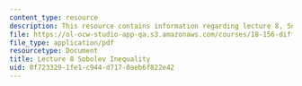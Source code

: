 ```yaml
---
content_type: resource
description: This resource contains information regarding lecture 8, Sobolev inequality.
file: https://ol-ocw-studio-app-qa.s3.amazonaws.com/courses/18-156-differential-analysis-ii-partial-differential-equations-and-fourier-analysis-spring-2016/0f7233291fe1c944d7170aeb6f822e42_MIT18_156S16_lec8.pdf
file_type: application/pdf
resourcetype: Document
title: Lecture 8 Sobolev Inequality
uid: 0f723329-1fe1-c944-d717-0aeb6f822e42
---
```

